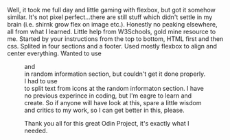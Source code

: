 Well, it took me full day and little gaming with flexbox, but got it somehow similar. It's not pixel perfect...there are still stuff which didn't settle in my brain (i.e. shirnk grow flex on image etc.). Honestly no peaking elsewhere, all from what I learned. Little help from W3Schools, gold mine resource to me.
Started by your instructions from the top to bottom, HTML first and then css. Splited in four sections and a footer. Used mostly flexbox to align and center everything. Wanted to use <figure> and <figcaption> in random information section, but couldn't get it done properly. I had to use <br> to split text from icons at the random informaton section.
I have no previous experince in coding, but I'm eagre to learn and create. So if anyone will have look at this, spare a little wisdom and critics to my work, so I can get better in this, please. 

Thank you all for this great Odin Project, it's exactly what I needed.
